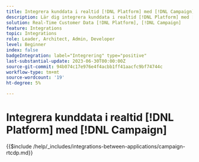 ```yaml
---
title: Integrera kunddata i realtid [!DNL Platform] med [!DNL Campaign]
description: Lär dig integrera kunddata i realtid [!DNL Platform] med [!DNL Campaign]
solution: Real-Time Customer Data [!DNL Platform], [!DNL Campaign]
feature: Integrations
topic: Integrations
role: Leader, Architect, Admin, Developer
level: Beginner
index: false
badgeIntegration: label="Integrering" type="positive"
last-substantial-update: 2023-06-30T00:00:00Z
source-git-commit: 94b074c17e976e4f4acbb1ff41aacfc9bf74744c
workflow-type: tm+mt
source-wordcount: '19'
ht-degree: 5%

---
```



# Integrera kunddata i realtid [!DNL Platform] med [!DNL Campaign]

{{$include /help/_includes/integrations-between-applications/campaign-rtcdp.md}}
